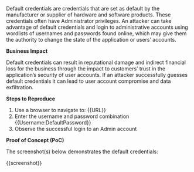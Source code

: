 Default credentials are credentials that are set as default by the manufacturer or supplier of hardware and software products. These credentials often have Administrator privileges. An attacker can take advantage of default credentials and login to administrative accounts using wordlists of usernames and passwords found online, which may give them the authority to change the state of the application or users’ accounts.

**Business Impact**

Default credentials can result in reputational damage and indirect financial loss for the business through the impact to customers’ trust in the application’s security of user accounts. If an attacker successfully guesses default credentials it can lead to user account compromise and data exfiltration.

**Steps to Reproduce**

1. Use a browser to navigate to: {{URL}}
1. Enter the username and password combination {{Username:DefaultPassword}}
1. Observe the successful login to an Admin account

**Proof of Concept (PoC)**

The screenshot(s) below demonstrates the default credentials:

{{screenshot}}
